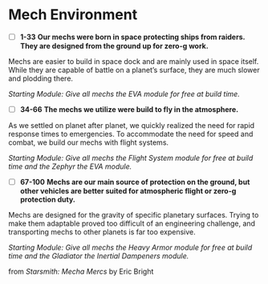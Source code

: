 # Mech Environment
 - [ ] **1-33**  **Our mechs were born in space protecting ships from raiders. They are designed from the ground up for zero-g work.**

Mechs are easier to build in space dock and are mainly used in space itself. While they are capable of battle on a planet’s surface, they are much slower and plodding there. 

*Starting Module: Give all mechs the EVA module for free at build time.*

- [ ]  **34-66**  **The mechs we utilize were build to fly in the atmosphere.**

As we settled on planet after planet, we quickly realized the need for rapid response times to emergencies. To accommodate the need for speed and combat, we build our mechs with flight systems.

*Starting Module: Give all mechs the Flight System module for free at build time and the Zephyr the EVA module.*

- [ ]  **67-100**  **Mechs are our main source of protection on the ground, but other vehicles are better suited for atmospheric flight or zero-g protection duty.**

Mechs are designed for the gravity of specific planetary surfaces. Trying to make them adaptable proved too difficult of an engineering challenge, and transporting mechs to other planets is far too expensive. 

*Starting Module: Give all mechs the Heavy Armor module for free at build time and the Gladiator the Inertial Dampeners module.*

from *Starsmith: Mecha Mercs* by Eric Bright